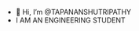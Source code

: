 - 👋 Hi, I’m @TAPANANSHUTRIPATHY
- I AM AN ENGINEERING STUDENT

<!---
TAPANANSHUTRIPATHY/TAPANANSHUTRIPATHY is a ✨ special ✨ repository because its `README.md` (this file) appears on your GitHub profile.
You can click the Preview link to take a look at your changes.
--->
